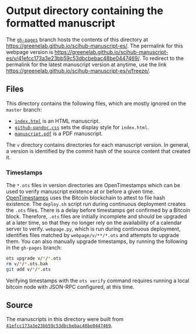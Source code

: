 # Output directory containing the formatted manuscript

The [`gh-pages`](https://github.com/greenelab/scihub-manuscript-es/tree/gh-pages) branch hosts the contents of this directory at https://greenelab.github.io/scihub-manuscript-es/.
The permalink for this webpage version is https://greenelab.github.io/scihub-manuscript-es/v/41efcc173a3e23bb59c53dbcbebac48be0447469/.
To redirect to the permalink for the latest manuscript version at anytime, use the link https://greenelab.github.io/scihub-manuscript-es/v/freeze/.

## Files

This directory contains the following files, which are mostly ignored on the `master` branch:

+ [`index.html`](index.html) is an HTML manuscript.
+ [`github-pandoc.css`](github-pandoc.css) sets the display style for `index.html`.
+ [`manuscript.pdf`](manuscript.pdf) is a PDF manuscript.

The `v` directory contains directories for each manuscript version.
In general, a version is identified by the commit hash of the source content that created it.

### Timestamps

The `*.ots` files in version directories are OpenTimestamps which can be used to verify manuscript existence at or before a given time.
[OpenTimestamps](https://opentimestamps.org/) uses the Bitcoin blockchain to attest to file hash existence.
The `deploy.sh` script run during continuous deployment creates the `.ots` files.
There is a delay before timestamps get confirmed by a Bitcoin block.
Therefore, `.ots` files are initially incomplete and should be upgraded at a later time, so that they no longer rely on the availability of a calendar server to verify.
`webpage.py`, which is run during continuous deployment, identifies files matched by `webpage/v/**/*.ots` and attempts to upgrade them.
You can also manually upgrade timestamps, by running the following in the `gh-pages` branch:

```sh
ots upgrade v/*/*.ots
rm v/*/*.ots.bak
git add v/*/*.ots
```

Verifying timestamps with the `ots verify` command requires running a local bitcoin node with JSON-RPC configured, at this time.

## Source

The manuscripts in this directory were built from
[`41efcc173a3e23bb59c53dbcbebac48be0447469`](https://github.com/greenelab/scihub-manuscript-es/commit/41efcc173a3e23bb59c53dbcbebac48be0447469).
